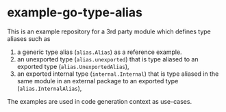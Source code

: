 # example-go-type-alias

This is an example repository for a 3rd party module which defines type aliases
such as
1. a generic type alias (`alias.Alias`) as a reference example.
2. an unexported type (`alias.unexported`) that is type aliased to an exported
   type (`alias.UnexportedAlias`),
3. an exported internal type (`internal.Internal`) that is type aliased in the same
   module in an external package to an exported type (`alias.InternalAlias`),

The examples are used in code generation context as use-cases.
